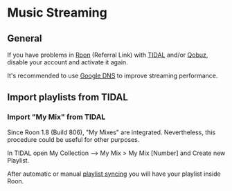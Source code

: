 # Music Streaming

## General

If you have problems in [Roon](https://roonlabs.com/r/n6HeIaGsYUKKh60AONYs5Q) (Referral Link) with [TIDAL](https://tidal.com/) and/or [Qobuz](https://www.qobuz.com), disable your account and activate it again.

It's recommended to use [Google DNS](https://developers.google.com/speed/public-dns/) to improve streaming performance.

## Import playlists from TIDAL

### Import "My Mix" from TIDAL

Since Roon 1.8 (Build 806), "My Mixes" are integrated. Nevertheless, this procedure could be useful for other purposes.

In TIDAL open My Collection --> My Mix > My Mix [Number] and Create new Playlist.

After automatic or manual [playlist syncing](https://kb.roonlabs.com/Importing_playlists#TIDAL_Playlists) you will have your playlist inside Roon.
